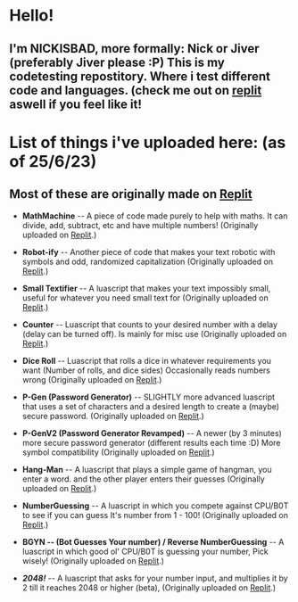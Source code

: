# Hello!
 ## I'm NICKISBAD, more formally: Nick or Jiver (preferably Jiver please :P) This is my codetesting repostitory. Where i test different code and languages. (check me out on [replit](repl.it) aswell if you feel like it!

# List of things i've uploaded here: **(as of 25/6/23)**

## Most of these are originally made on [Replit](https://replit.com/~)

* **MathMachine** -- A piece of code made purely to help with maths. It can divide, add, subtract, etc and have multiple numbers! (Originally uploaded on [Replit](https://replit.com/@JiverNot/Math-Machine-20?v=1).)
 
+ **Robot-ify** -- Another piece of code that makes your text robotic with symbols and odd, randomized capitalization (Originally uploaded on [Replit](https://replit.com/@JiverNot/Robot-ify?v=1).)

- **Small Textifier** -- A luascript that makes your text impossibly small, useful for whatever you need small text for (Originally uploaded on [Replit](https://replit.com/@JiverNot/SmallTextifier?v=1).)

- **Counter** -- Luascript that counts to your desired number with a delay (delay can be turned off). Is mainly for misc use (Originally uploaded on [Replit](https://replit.com/@JiverNot/Counter?v=1).)

- **Dice Roll** -- Luascript that rolls a dice in whatever requirements you want (Number of rolls, and dice sides) Occasionally reads numbers wrong (Originally uploaded on [Replit](https://replit.com/@JiverNot/Nicks-Sub-Standard-Dice-Roll?v=1).)

- **P-Gen (Password Generator)** -- SLIGHTLY more advanced luascript that uses a set of characters and a desired length to create a (maybe) secure password. (Originally uploaded on [Replit](https://replit.com/@JiverNot/PasswordGenerator?v=1).)

-  **P-GenV2 (Password Generator Revamped)** -- A newer (by 3 minutes) more secure password generator (different results each time :D) More symbol compatibility (Originally uploaded on [Replit](https://replit.com/@JiverNot/P-Genv2?v=1).)

-  **Hang-Man** -- A luascript that plays a simple game of hangman, you enter a word. and the other player enters their guesses (Originally uploaded on [Replit](https://replit.com/@JiverNot/Hangman-but-in-lua?v=1).)

-  **NumberGuessing** -- A luascript in which you compete against CPU/B0T to see if you can guess It's number from 1 - 100! (Originally uploaded on [Replit](https://replit.com/@JiverNot/Number-Guessing-game?v=1).)

-  **BGYN -- (Bot Guesses Your number) / Reverse NumberGuessing** -- A luascript in which good ol' CPU/B0T is guessing your number, Pick wisely! (Originally uploaded on [Replit](https://replit.com/@JiverNot/B0T-Guesses-your-Number-BGYN?v=1).)

- ***2048!*** -- A luascript that asks for your number input, and multiplies it by 2 till it reaches 2048 or higher (beta), (Originally uploaded on [Replit](https://replit.com/@JiverNot/2048?v=1).)
